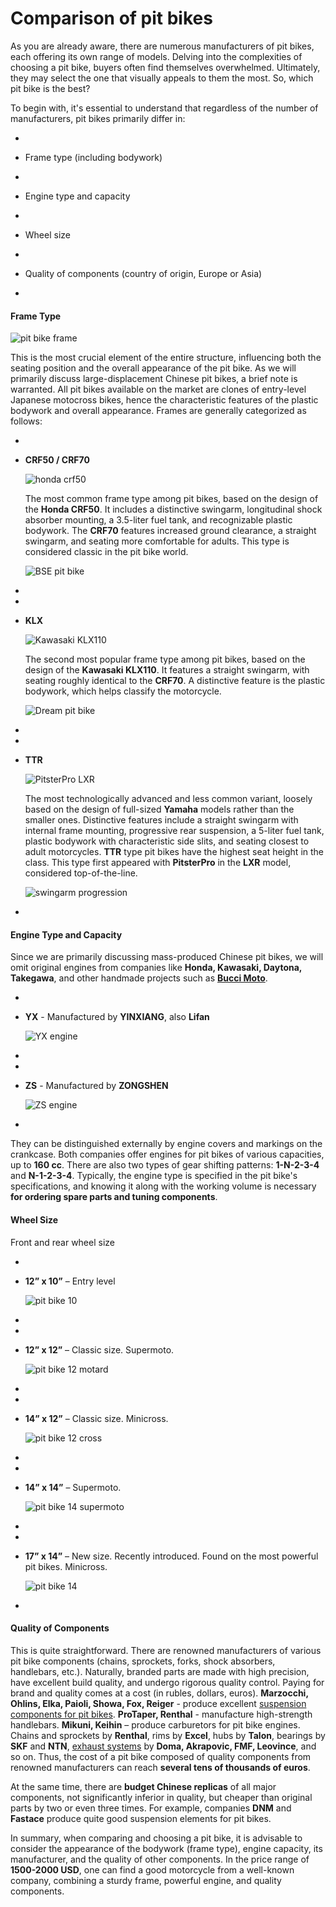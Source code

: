 # Comparison of pit bikes

As you are already aware, there are numerous manufacturers of pit bikes, each offering its own range of models. Delving into the complexities of choosing a pit bike, buyers often find themselves overwhelmed. Ultimately, they may select the one that visually appeals to them the most. So, which pit bike is the best?

To begin with, it's essential to understand that regardless of the number of manufacturers, pit bikes primarily differ in:

-

- Frame type (including bodywork)
-

- Engine type and capacity
-

- Wheel size
-

- Quality of components (country of origin, Europe or Asia)
-


#### Frame Type

![pit bike frame](../../static/img/af424c.jpg "pit bike frame")

This is the most crucial element of the entire structure, influencing both the seating position and the overall appearance of the pit bike. As we will primarily discuss large-displacement Chinese pit bikes, a brief note is warranted. All pit bikes available on the market are clones of entry-level Japanese motocross bikes, hence the characteristic features of the plastic bodywork and overall appearance. Frames are generally categorized as follows:

-

- **CRF50 / CRF70**

  ![honda crf50](../../static/img/47cecc.jpg "honda crf50")

  The most common frame type among pit bikes, based on the design of the **Honda CRF50**. It includes a distinctive swingarm, longitudinal shock absorber mounting, a 3.5-liter fuel tank, and recognizable plastic bodywork. The **CRF70** features increased ground clearance, a straight swingarm, and seating more comfortable for adults. This type is considered classic in the pit bike world.

  ![BSE pit bike](../../static/img/ba9658.jpg "BSE pit bike")
-

-

- **KLX**

  ![Kawasaki KLX110](../../static/img/e0dba8.jpg "Kawasaki KLX110")

  The second most popular frame type among pit bikes, based on the design of the **Kawasaki KLX110**. It features a straight swingarm, with seating roughly identical to the **CRF70**. A distinctive feature is the plastic bodywork, which helps classify the motorcycle.

  ![Dream pit bike](../../static/img/f0d481.jpg "Dream pit bike")
-

-

- **TTR**

  ![PitsterPro LXR](../../static/img/de75d5.jpg "PitsterPro LXR")

  The most technologically advanced and less common variant, loosely based on the design of full-sized **Yamaha** models rather than the smaller ones. Distinctive features include a straight swingarm with internal frame mounting, progressive rear suspension, a 5-liter fuel tank, plastic bodywork with characteristic side slits, and seating closest to adult motorcycles. **TTR** type pit bikes have the highest seat height in the class. This type first appeared with **PitsterPro** in the **LXR** model, considered top-of-the-line.

  ![swingarm progression](../../static/img/16c902.jpg "swingarm progression")
-


#### Engine Type and Capacity

Since we are primarily discussing mass-produced Chinese pit bikes, we will omit original engines from companies like **Honda, Kawasaki, Daytona, Takegawa**, and other handmade projects such as [**Bucci Moto**](http://mypitbike.ru/blog/tuning/37.html).

-

- **YX** - Manufactured by **YINXIANG**, also **Lifan**

  ![YX engine](../../static/img/e7f37b.jpg "YX engine")
-

-

- **ZS** - Manufactured by **ZONGSHEN**

  ![ZS engine](../../static/img/6b5d18.jpg "ZS engine")
-


They can be distinguished externally by engine covers and markings on the crankcase. Both companies offer engines for pit bikes of various capacities, up to **160 cc**. There are also two types of gear shifting patterns: **1-N-2-3-4** and **N-1-2-3-4**.
Typically, the engine type is specified in the pit bike's specifications, and knowing it along with the working volume is necessary **for ordering spare parts and tuning components**.

#### Wheel Size

Front and rear wheel size

-

- **12” x 10”** – Entry level

  ![pit bike 10](../../static/img/4749fc.jpg "pit bike 10")
-

-

- **12” x 12”** – Classic size. Supermoto.

  ![pit bike 12 motard](../../static/img/d88e96.jpg "pit bike 12 motard")
-

-

- **14” x 12”** – Classic size. Minicross.

  ![pit bike 12 cross](../../static/img/306b31.jpg "pit bike 12 cross")
-

-

- **14” x 14”** – Supermoto.

  ![pit bike 14 supermoto](../../static/img/bce20a.jpg "pit bike 14 supermoto")
-

-

- **17” x 14”** – New size. Recently introduced. Found on the most powerful pit bikes. Minicross.

  ![pit bike 14](../../static/img/580274.jpg "pit bike 14")
-


#### Quality of Components

This is quite straightforward. There are renowned manufacturers of various pit bike components (chains, sprockets, forks, shock absorbers, handlebars, etc.). Naturally, branded parts are made with high precision, have excellent build quality, and undergo rigorous quality control. Paying for brand and quality comes at a cost (in rubles, dollars, euros).
**Marzocchi, Ohlins, Elka, Paioli, Showa, Fox, Reiger** - produce excellent [suspension components for pit bikes](http://mypitbike.ru/blog/tuning/44.html).
**ProTaper, Renthal** - manufacture high-strength handlebars.
**Mikuni, Keihin** – produce carburetors for pit bike engines.
Chains and sprockets by **Renthal**, rims by **Excel**, hubs by **Talon**, bearings by **SKF** and **NTN**, [exhaust systems](http://mypitbike.ru/blog/tuning/40.html) by **Doma, Akrapovic, FMF, Leovince**, and so on.
Thus, the cost of a pit bike composed of quality components from renowned manufacturers can reach **several tens of thousands of euros**.

At the same time, there are **budget Chinese replicas** of all major components, not significantly inferior in quality, but cheaper than original parts by two or even three times. For example, companies **DNM** and **Fastace** produce quite good suspension elements for pit bikes.

In summary, when comparing and choosing a pit bike, it is advisable to consider the appearance of the bodywork (frame type), engine capacity, its manufacturer, and the quality of other components. In the price range of **1500-2000 USD**, one can find a good motorcycle from a well-known company, combining a sturdy frame, powerful engine, and quality components.